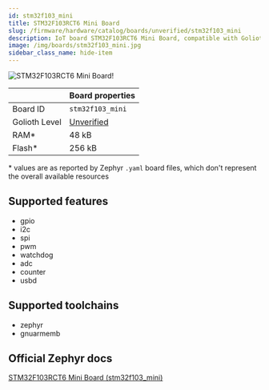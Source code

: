 ```yaml
---
id: stm32f103_mini
title: STM32F103RCT6 Mini Board
slug: /firmware/hardware/catalog/boards/unverified/stm32f103_mini
description: IoT board STM32F103RCT6 Mini Board, compatible with Golioth at unverified level.
image: /img/boards/stm32f103_mini.jpg
sidebar_class_name: hide-item
---
```


[//]: # (This is an auto-generated file, do not edit! Changes to it will be lost upon re-generation)

![STM32F103RCT6 Mini Board!](/img/boards/stm32f103_mini.jpg "STM32F103RCT6 Mini Board")

|                | Board properties     |
| -------------  | -------------------- |
| Board ID       | `stm32f103_mini` |
| Golioth Level  | [Unverified](/firmware/hardware#unverified-boards) |
| RAM*           | 48 kB |
| Flash*         | 256 kB |

\* values are as reported by Zephyr `.yaml` board files, which don't represent the overall available resources



## Supported features

* gpio
* i2c
* spi
* pwm
* watchdog
* adc
* counter
* usbd

## Supported toolchains

* zephyr
* gnuarmemb

## Official Zephyr docs

[STM32F103RCT6 Mini Board (stm32f103_mini)](https://docs.zephyrproject.org/latest/boards/others/stm32f103_mini/doc/index.html)

